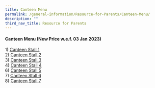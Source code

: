```yaml
---
title: Canteen Menu
permalink: /general-information/Resource-for-Parents/Canteen-Menu/
description: ""
third_nav_title: Resource for Parents
---
```

#### **Canteen Menu (New Price w.e.f. 03 Jan 2023)**


1) [Canteen Stall 1](/files/Resource%20for%20Parents/Canteen%20Menu/Canteen%20Stall%201%20Menu_030123.pdf)  
2) [Canteen Stall 2](/files/Resource%20for%20Parents/Canteen%20Menu/Canteen%20Stall%202%20Menu_03012023.pdf)  
3) [Canteen Stall 3](/files/Resource%20for%20Parents/Canteen%20Menu/Canteen%20Stall%203%20Menu_030123.pdf)  
4) [Canteen Stall 4](/files/Resource%20for%20Parents/Canteen%20Menu/Canteen%20Stall%204%20Menu_030123.pdf)  
6) [Canteen Stall 5](/files/Resource%20for%20Parents/Canteen%20Menu/Canteen%20Stall%205%20Menu_010822.pdf)  
7) [Canteen Stall 6](/files/Resource%20for%20Parents/Canteen%20Menu/Canteen%20Stall%206%20Menu_010822.pdf)  
8) [Canteen Stall 7](/files/Resource%20for%20Parents/Canteen%20Menu/Canteen%20Stall%207%20Menu_010822.pdf)
